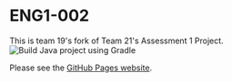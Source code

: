 # ENG1-002
This is team 19's fork of Team 21's Assessment 1 Project. 
![Build Java project using Gradle](https://github.com/dmk940/ENG1/workflows/Build%20Java%20project%20using%20Gradle/badge.svg?branch=master)

Please see the [GitHub Pages website](https://dmk940.github.io/ENG1).

